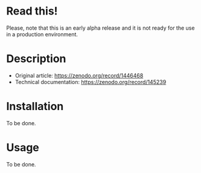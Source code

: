 <h1>Read this!</h1>

Please, note that this is an early alpha release and it is not ready for the use in a production environment.

<h1>Description</h1>

- Original article: https://zenodo.org/record/1446468
- Technical documentation: https://zenodo.org/record/145239

<h1>Installation</h1>

To be done.

<h1>Usage</h1>

To be done.
